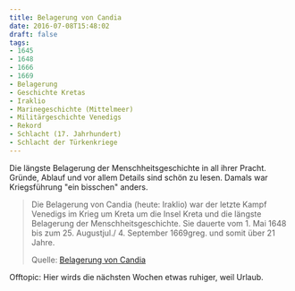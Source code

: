 ```yaml
---
title: Belagerung von Candia
date: 2016-07-08T15:48:02
draft: false
tags:
- 1645
- 1648
- 1666
- 1669
- Belagerung
- Geschichte Kretas
- Iraklio
- Marinegeschichte (Mittelmeer)
- Militärgeschichte Venedigs
- Rekord
- Schlacht (17. Jahrhundert)
- Schlacht der Türkenkriege
---
```


Die längste Belagerung der Menschheitsgeschichte in all ihrer Pracht.
Gründe, Ablauf und vor allem Details sind schön zu lesen.
Damals war Kriegsführung "ein bisschen" anders.


> Die Belagerung von Candia (heute: Iraklio) war der letzte Kampf Venedigs
> im Krieg um Kreta um die Insel Kreta und die längste Belagerung der
> Menschheitsgeschichte. Sie dauerte vom 1. Mai 1648 bis zum 25.
> Augustjul./ 4. September 1669greg. und somit über 21 Jahre.
>
> Quelle: [Belagerung von Candia](https://de.wikipedia.org/wiki/Belagerung_von_Candia)

Offtopic: Hier wirds die nächsten Wochen etwas ruhiger, weil Urlaub.
